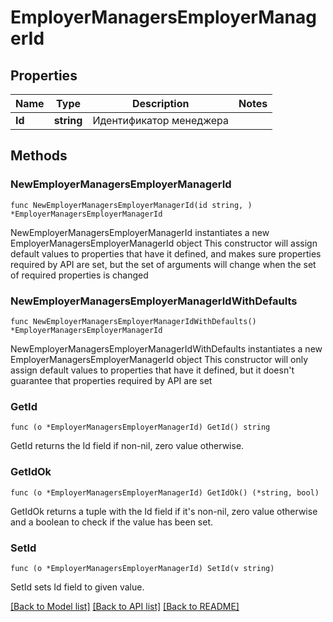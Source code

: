 # EmployerManagersEmployerManagerId

## Properties

Name | Type | Description | Notes
------------ | ------------- | ------------- | -------------
**Id** | **string** | Идентификатор менеджера | 

## Methods

### NewEmployerManagersEmployerManagerId

`func NewEmployerManagersEmployerManagerId(id string, ) *EmployerManagersEmployerManagerId`

NewEmployerManagersEmployerManagerId instantiates a new EmployerManagersEmployerManagerId object
This constructor will assign default values to properties that have it defined,
and makes sure properties required by API are set, but the set of arguments
will change when the set of required properties is changed

### NewEmployerManagersEmployerManagerIdWithDefaults

`func NewEmployerManagersEmployerManagerIdWithDefaults() *EmployerManagersEmployerManagerId`

NewEmployerManagersEmployerManagerIdWithDefaults instantiates a new EmployerManagersEmployerManagerId object
This constructor will only assign default values to properties that have it defined,
but it doesn't guarantee that properties required by API are set

### GetId

`func (o *EmployerManagersEmployerManagerId) GetId() string`

GetId returns the Id field if non-nil, zero value otherwise.

### GetIdOk

`func (o *EmployerManagersEmployerManagerId) GetIdOk() (*string, bool)`

GetIdOk returns a tuple with the Id field if it's non-nil, zero value otherwise
and a boolean to check if the value has been set.

### SetId

`func (o *EmployerManagersEmployerManagerId) SetId(v string)`

SetId sets Id field to given value.



[[Back to Model list]](../README.md#documentation-for-models) [[Back to API list]](../README.md#documentation-for-api-endpoints) [[Back to README]](../README.md)


